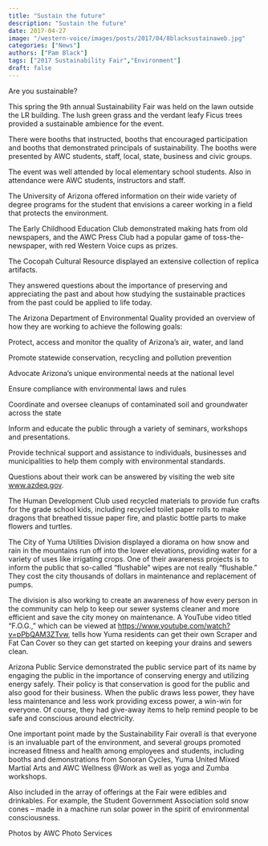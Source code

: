 ```yaml
---
title: "Sustain the future"
description: "Sustain the future"
date: 2017-04-27
image: "/western-voice/images/posts/2017/04/8blacksustainaweb.jpg"
categories: ["News"]
authors: ["Pam Black"]
tags: ["2017 Sustainability Fair","Environment"]
draft: false
---
```

Are you sustainable?

This spring the 9th annual Sustainability Fair was held on the lawn outside the LR building. The lush green grass and the verdant leafy Ficus trees provided a sustainable ambience for the event.

There were booths that instructed, booths that encouraged participation and booths that demonstrated principals of sustainability. The booths were presented by AWC students, staff, local, state, business and civic groups.

The event was well attended by local elementary school students. Also in attendance were AWC students, instructors and staff.

The University of Arizona offered information on their wide variety of degree programs for the student that envisions a career working in a field that protects the environment.

The Early Childhood Education Club demonstrated making hats from old newspapers, and the AWC Press Club had a popular game of toss-the-newspaper, with red Western Voice cups as prizes.

The Cocopah Cultural Resource displayed an extensive collection of replica artifacts.

They answered questions about the importance of preserving and appreciating the past and about how studying the sustainable practices from the past could be applied to life today.

The Arizona Department of Environmental Quality provided an overview of how they are working to achieve the following goals:

Protect, access and monitor the quality of Arizona’s air, water, and land

Promote statewide conservation, recycling and pollution prevention

Advocate Arizona’s unique environmental needs at the national level

Ensure compliance with environmental laws and rules

Coordinate and oversee cleanups of contaminated soil and groundwater across the state

Inform and educate the public through a variety of seminars, workshops and presentations.

Provide technical support and assistance to individuals, businesses and municipalities to help them comply with environmental standards.

Questions about their work can be answered by visiting the web site www.azdeq.gov.

The Human Development Club used recycled materials to provide fun crafts for the grade school kids, including recycled toilet paper rolls to make dragons that breathed tissue paper fire, and plastic bottle parts to make flowers and turtles.

The City of Yuma Utilities Division displayed a diorama on how snow and rain in the mountains run off into the lower elevations, providing water for a variety of uses like irrigating crops. One of their awareness projects is to inform the public that so-called “flushable” wipes are not really “flushable.” They cost the city thousands of dollars in maintenance and replacement of pumps.

The division is also working to create an awareness of how every person in the community can help to keep our sewer systems cleaner and more efficient and save the city money on maintenance. A YouTube video titled “F.O.G.,” which can be viewed at https://www.youtube.com/watch?v=pPbQAM3ZTvw, tells how Yuma residents can get their own Scraper and Fat Can Cover so they can get started on keeping your drains and sewers clean.

Arizona Public Service demonstrated the public service part of its name by engaging the public in the importance of conserving energy and utilizing energy safely. Their policy is that conservation is good for the public and also good for their business. When the public draws less power, they have less maintenance and less work providing excess power, a win-win for everyone. Of course, they had give-away items to help remind people to be safe and conscious around electricity.

One important point made by the Sustainability Fair overall is that everyone is an invaluable part of the environment, and several groups promoted increased fitness and health among employees and students, including booths and demonstrations from Sonoran Cycles, Yuma United Mixed Martial Arts and AWC Wellness @Work as well as yoga and Zumba workshops.

Also included in the array of offerings at the Fair were edibles and drinkables. For example, the Student Government Association sold snow cones – made in a machine run solar power in the spirit of environmental consciousness.

Photos by AWC Photo Services